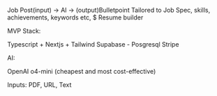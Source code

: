 Job Post(input) -> AI -> (output)Bulletpoint Tailored to Job Spec, skills, achievements, keywords etc, $ Resume builder

MVP Stack:

Typescript + Nextjs + Tailwind
Supabase - Posgresql 
Stripe

AI:

OpenAI o4-mini (cheapest and most cost-effective)

Inputs: PDF, URL, Text



